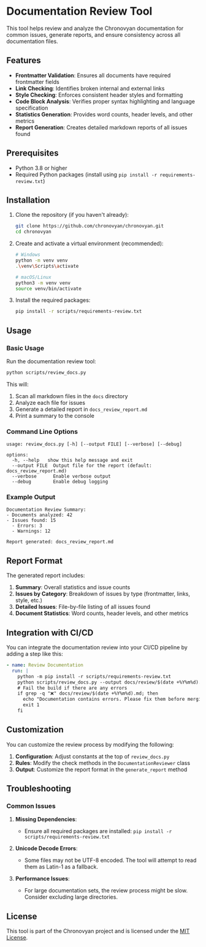 # Documentation Review Tool

This tool helps review and analyze the Chronovyan documentation for common issues, generate reports, and ensure consistency across all documentation files.

## Features

- **Frontmatter Validation**: Ensures all documents have required frontmatter fields
- **Link Checking**: Identifies broken internal and external links
- **Style Checking**: Enforces consistent header styles and formatting
- **Code Block Analysis**: Verifies proper syntax highlighting and language specification
- **Statistics Generation**: Provides word counts, header levels, and other metrics
- **Report Generation**: Creates detailed markdown reports of all issues found

## Prerequisites

- Python 3.8 or higher
- Required Python packages (install using `pip install -r requirements-review.txt`)

## Installation

1. Clone the repository (if you haven't already):
   ```bash
   git clone https://github.com/chronovyan/chronovyan.git
   cd chronovyan
   ```

2. Create and activate a virtual environment (recommended):
   ```bash
   # Windows
   python -m venv venv
   .\venv\Scripts\activate
   
   # macOS/Linux
   python3 -m venv venv
   source venv/bin/activate
   ```

3. Install the required packages:
   ```bash
   pip install -r scripts/requirements-review.txt
   ```

## Usage

### Basic Usage

Run the documentation review tool:

```bash
python scripts/review_docs.py
```

This will:
1. Scan all markdown files in the `docs` directory
2. Analyze each file for issues
3. Generate a detailed report in `docs_review_report.md`
4. Print a summary to the console

### Command Line Options

```
usage: review_docs.py [-h] [--output FILE] [--verbose] [--debug]

options:
  -h, --help   show this help message and exit
  --output FILE  Output file for the report (default: docs_review_report.md)
  --verbose      Enable verbose output
  --debug        Enable debug logging
```

### Example Output

```
Documentation Review Summary:
- Documents analyzed: 42
- Issues found: 15
  - Errors: 3
  - Warnings: 12

Report generated: docs_review_report.md
```

## Report Format

The generated report includes:

1. **Summary**: Overall statistics and issue counts
2. **Issues by Category**: Breakdown of issues by type (frontmatter, links, style, etc.)
3. **Detailed Issues**: File-by-file listing of all issues found
4. **Document Statistics**: Word counts, header levels, and other metrics

## Integration with CI/CD

You can integrate the documentation review into your CI/CD pipeline by adding a step like this:

```yaml
- name: Review Documentation
  run: |
    python -m pip install -r scripts/requirements-review.txt
    python scripts/review_docs.py --output docs/review/$(date +%Y%m%d).md
    # Fail the build if there are any errors
    if grep -q "❌" docs/review/$(date +%Y%m%d).md; then
      echo "Documentation contains errors. Please fix them before merging."
      exit 1
    fi
```

## Customization

You can customize the review process by modifying the following:

1. **Configuration**: Adjust constants at the top of `review_docs.py`
2. **Rules**: Modify the check methods in the `DocumentationReviewer` class
3. **Output**: Customize the report format in the `generate_report` method

## Troubleshooting

### Common Issues

1. **Missing Dependencies**:
   - Ensure all required packages are installed: `pip install -r scripts/requirements-review.txt`

2. **Unicode Decode Errors**:
   - Some files may not be UTF-8 encoded. The tool will attempt to read them as Latin-1 as a fallback.

3. **Performance Issues**:
   - For large documentation sets, the review process might be slow. Consider excluding large directories.

## License

This tool is part of the Chronovyan project and is licensed under the [MIT License](../LICENSE).
